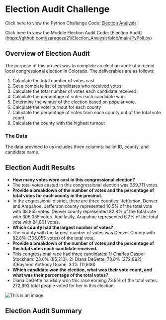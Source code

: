 # Election Audit Challenge 
Click here to view the Python Challenge Code: [Election Analysis](https://github.com/jzaragoza21/Election_Analysis/blob/main/PyPoll_Challenge.py)

Click here to view the Module Election Audit Code: [Election Audit] (https://github.com/jzaragoza21/Election_Analysis/blob/main/PyPoll.py)


## Overview of Election Audit
The purpose of this project was to complete an election audit of a recent local congressional election in Colorado. The deliverables are as follows: 
1. Calculate the total number of votes cast.
2. Get a complete list of candidates who received votes.
3. Calculate the total number of votes each candidate received.
4. Calculate the percentage of votes each candidate won.
5. Determine the winner of the election based on popular vote. 
6. Calculate the voter turnout for each county 
7. Caluclate the percentage of votes from each county out of the total vote count 
8. Calculate the county with the highest turnout

### The Data
The data provided to us includes three columns: ballot ID, county, and candidate name.

## Election Audit Results
- **How many votes were cast in this congressional election?**
-  The total votes casted in this congressional election was 369,711 votes.
- **Provide a breakdown of the number of votes and the percentage of total votes for each county in the precinct.**
- In the cogressional district, there are three counties: Jefferson, Denver and Arapahoe. Jefferson county represented 10.5% of the total vote with 38,855 votes. Denver county represented 82.8% of the total vote with 306,055 votes. And lastly, Arapahoe represented 6.7% of the total vote with 24,801 votes. 
- **Which county had the largest number of votes?**
- The county with the largest number of votes was Denver County with 82.8% (306,055 votes) of the total vote. 
- **Provide a breakdown of the number of votes and the percentage of the total votes each candidate received.**
- This congressional race had three candidates: 1) Charles Casper Stockham: 23.0% (85,213); 2) Diana DeGette: 73.8% (272,892); 3)Raymon Anthony Doane: 3.1% (11,606)
- **Which candidate won the election, what was their vote count, and what was their percentage of the total votes?**
- Diana DeGette handidly won this race earning 73.8% of the total votes. 272,892 total people voted for her in this election.

![This is an image](https://github.com/jzaragoza21/Election_Analysis/blob/main/analysis/Election_Analysis_Challenge_OutputResults.png)

## Election Audit Summary 
